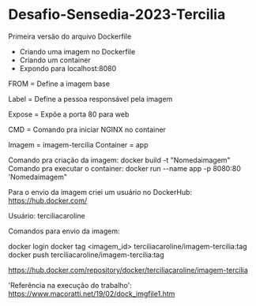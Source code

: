 # Desafio-Sensedia-2023-Tercilia

Primeira versão do arquivo Dockerfile

- Criando uma imagem no Dockerfile
- Criando um container
- Expondo para localhost:8080


FROM = Define a imagem base

Label = Define a pessoa responsável pela imagem

Expose = Expõe a porta 80 para web

CMD = Comando pra iniciar NGINX no container

Imagem = imagem-tercilia
Container = app

Comando pra criação da imagem: docker build -t "Nomedaimagem"
Comando pra executar o container: docker run --name app -p 8080:80 'Nomedaimagem"

Para o envio da imagem criei um usuário no DockerHub:
https://hub.docker.com/

Usuário: terciliacaroline

Comandos para envio da imagem:

docker login
docker tag <imagem_id> terciliacaroline/imagem-tercilia:tag
docker push terciliacaroline/imagem-tercilia:tag

https://hub.docker.com/repository/docker/terciliacaroline/imagem-tercilia

'Referência na execução do trabalho':
https://www.macoratti.net/19/02/dock_imgfile1.htm
